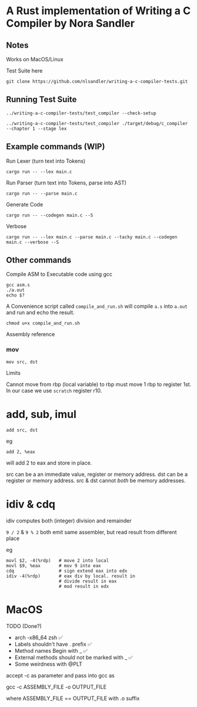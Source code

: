 # A Rust implementation of Writing a C Compiler by Nora Sandler

## Notes

Works on MacOS/Linux

Test Suite here 

`git clone https://github.com/nlsandler/writing-a-c-compiler-tests.git`

## Running Test Suite

`../writing-a-c-compiler-tests/test_compiler --check-setup`

`../writing-a-c-compiler-tests/test_compiler ./target/debug/c_compiler --chapter 1 --stage lex`

## Example commands (WIP)

Run Lexer (turn text into Tokens)

`cargo run -- --lex main.c`

Run Parser (turn text into Tokens, parse into AST)

`cargo run -- --parse main.c`

Generate Code

`cargo run -- --codegen main.c --S`

Verbose 

`cargo run -- --lex main.c --parse main.c --tacky main.c --codegen main.c --verbose --S`

## Other commands

Compile ASM to Executable code using gcc

```
gcc asm.s
./a.out
echo $?
```

A Convenience script called `compile_and_run.sh` will compile `a.s` into `a.out` and run and echo the result. 

`chmod u+x compile_and_run.sh`

Assembly reference

### mov

`mov src, dst`

Limits

Cannot move from rbp (local variable) to rbp must move 1 rbp to register 1st. In our case we use `scratch` register r10.


# add, sub, imul

`add src, dst`

eg 

`add 2, %eax`

will add 2 to eax and store in place. 

src can be a an immediate value, register or memory address. 
dst can be a register or memory address. 
src & dst cannot _both_ be memory addresses. 

# idiv & cdq

idiv computes both (integer) division and remainder

`9 / 2` & `9 % 2` both emit same assembler, but read result from different place

eg

```
movl $2, -4(%rdp)   # move 2 into local
movl $9, %eax       # mov 9 into eax
cdq                 # sign extend eax into edx
idiv -4(%rdp)       # eax div by local. result in 
                    # divide result in eax
                    # mod result in edx
```


# MacOS

TODO (Done?)

* arch -x86_64 zsh ✅
* Labels shouldn't have . prefix ✅
* Method names Begin with _ ✅
* External methods should not be marked with _ ✅
* Some weirdness with @PLT

accept -c as parameter and pass into gcc as 

gcc -c ASSEMBLY_FILE -o OUTPUT_FILE 

where ASSEMBLY_FILE == OUTPUT_FILE with .o suffix